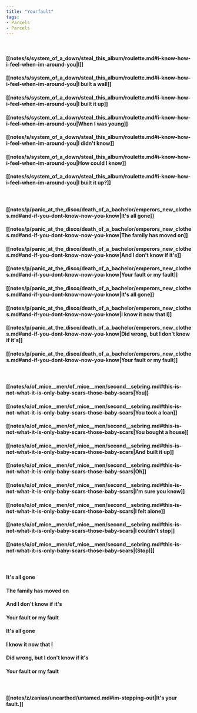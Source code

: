 ```yaml
---
title: "Yourfault"
tags:
- Parcels
- Parcels
---
```

&nbsp;
#### [[notes/s/system_of_a_down/steal_this_album/roulette.md#i-know-how-i-feel-when-im-around-you|I]]
#### [[notes/s/system_of_a_down/steal_this_album/roulette.md#i-know-how-i-feel-when-im-around-you|I built a wall]]
#### [[notes/s/system_of_a_down/steal_this_album/roulette.md#i-know-how-i-feel-when-im-around-you|I built it up]]
#### [[notes/s/system_of_a_down/steal_this_album/roulette.md#i-know-how-i-feel-when-im-around-you|When I was young]]
#### [[notes/s/system_of_a_down/steal_this_album/roulette.md#i-know-how-i-feel-when-im-around-you|I didn't know]]
#### [[notes/s/system_of_a_down/steal_this_album/roulette.md#i-know-how-i-feel-when-im-around-you|How could I know]]
#### [[notes/s/system_of_a_down/steal_this_album/roulette.md#i-know-how-i-feel-when-im-around-you|I built it up?]]
&nbsp;
#### [[notes/p/panic_at_the_disco/death_of_a_bachelor/emperors_new_clothes.md#and-if-you-dont-know-now-you-know|It's all gone]]
#### [[notes/p/panic_at_the_disco/death_of_a_bachelor/emperors_new_clothes.md#and-if-you-dont-know-now-you-know|The family has moved on]]
#### [[notes/p/panic_at_the_disco/death_of_a_bachelor/emperors_new_clothes.md#and-if-you-dont-know-now-you-know|And I don't know if it's]]
#### [[notes/p/panic_at_the_disco/death_of_a_bachelor/emperors_new_clothes.md#and-if-you-dont-know-now-you-know|Your fault or my fault]]
#### [[notes/p/panic_at_the_disco/death_of_a_bachelor/emperors_new_clothes.md#and-if-you-dont-know-now-you-know|It's all gone]]
#### [[notes/p/panic_at_the_disco/death_of_a_bachelor/emperors_new_clothes.md#and-if-you-dont-know-now-you-know|I know it now that I]]
#### [[notes/p/panic_at_the_disco/death_of_a_bachelor/emperors_new_clothes.md#and-if-you-dont-know-now-you-know|Did wrong, but I don't know if it's]]
#### [[notes/p/panic_at_the_disco/death_of_a_bachelor/emperors_new_clothes.md#and-if-you-dont-know-now-you-know|Your fault or my fault]]
&nbsp;
#### [[notes/o/of_mice__men/of_mice__men/second__sebring.md#this-is-not-what-it-is-only-baby-scars-those-baby-scars|You]]
#### [[notes/o/of_mice__men/of_mice__men/second__sebring.md#this-is-not-what-it-is-only-baby-scars-those-baby-scars|You took a loan]]
#### [[notes/o/of_mice__men/of_mice__men/second__sebring.md#this-is-not-what-it-is-only-baby-scars-those-baby-scars|You bought a house]]
#### [[notes/o/of_mice__men/of_mice__men/second__sebring.md#this-is-not-what-it-is-only-baby-scars-those-baby-scars|And built it up]]
#### [[notes/o/of_mice__men/of_mice__men/second__sebring.md#this-is-not-what-it-is-only-baby-scars-those-baby-scars|Oh]]
#### [[notes/o/of_mice__men/of_mice__men/second__sebring.md#this-is-not-what-it-is-only-baby-scars-those-baby-scars|I'm sure you know]]
#### [[notes/o/of_mice__men/of_mice__men/second__sebring.md#this-is-not-what-it-is-only-baby-scars-those-baby-scars|I felt alone]]
#### [[notes/o/of_mice__men/of_mice__men/second__sebring.md#this-is-not-what-it-is-only-baby-scars-those-baby-scars|I couldn't stop]]
#### [[notes/o/of_mice__men/of_mice__men/second__sebring.md#this-is-not-what-it-is-only-baby-scars-those-baby-scars|(Stop)]]
&nbsp;
#### It's all gone
#### The family has moved on
#### And I don't know if it's
#### Your fault or my fault
#### It's all gone
#### I know it now that I
#### Did wrong, but I don't know if it's
#### Your fault or my fault
&nbsp;
#### [[notes/z/zanias/unearthed/untamed.md#im-stepping-out|It's your fault.]]
